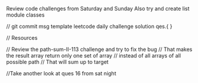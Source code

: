 Review code challenges from Saturday and Sunday
Also try and create list module  classes

// git commit msg template 
leetcode daily challenge solution qes.{ }

// Resources 

// Review the path-sum-II-113 challenge and try to fix the bug
// That makes the result array return only one set of array 
// instead of all arrays of all possible path 
// That will sum up to target 

//Take another look at ques 16 from sat night